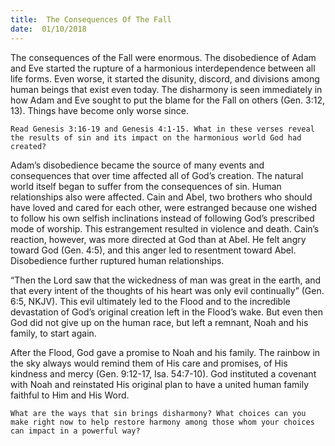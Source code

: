 ```yaml
---
title:  The Consequences Of The Fall
date:  01/10/2018
---
```


The consequences of the Fall were enormous. The disobedience of Adam and Eve started the rupture of a harmonious interdependence between all life forms. Even worse, it started the disunity, discord, and divisions among human beings that exist even today. The disharmony is seen immediately in how Adam and Eve sought to put the blame for the Fall on others (Gen. 3:12, 13). Things have become only worse since.

`Read Genesis 3:16-19 and Genesis 4:1-15. What in these verses reveal the results of sin and its impact on the harmonious world God had created?`

Adam’s disobedience became the source of many events and consequences that over time affected all of God’s creation. The natural world itself began to suffer from the consequences of sin. Human relationships also were affected. Cain and Abel, two brothers who should have loved and cared for each other, were estranged because one wished to follow his own selfish inclinations instead of following God’s prescribed mode of worship. This estrangement resulted in violence and death. Cain’s reaction, however, was more directed at God than at Abel. He felt angry toward God (Gen. 4:5), and this anger led to resentment toward Abel. Disobedience further ruptured human relationships.

“Then the Lord saw that the wickedness of man was great in the earth, and that every intent of the thoughts of his heart was only evil continually” (Gen. 6:5, NKJV). This evil ultimately led to the Flood and to the incredible devastation of God’s original creation left in the Flood’s wake. But even then God did not give up on the human race, but left a remnant, Noah and his family, to start again.

After the Flood, God gave a promise to Noah and his family. The rainbow in the sky always would remind them of His care and promises, of His kindness and mercy (Gen. 9:12-17, Isa. 54:7-10). God instituted a covenant with Noah and reinstated His original plan to have a united human family faithful to Him and His Word.

`What are the ways that sin brings disharmony? What choices can you make right now to help restore harmony among those whom your choices can impact in a powerful way?`